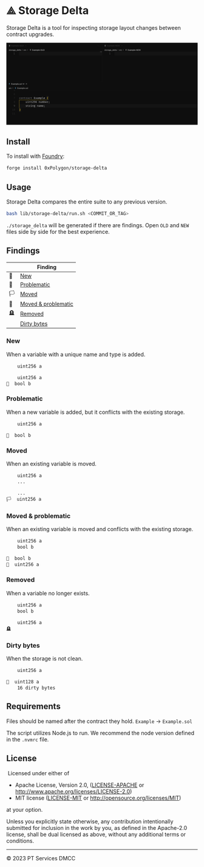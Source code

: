 # ⟁ Storage Delta

Storage Delta is a tool for inspecting storage layout changes between contract upgrades.

![Demo](./demo.gif)

## Install

To install with [Foundry](https://github.com/foundry-rs/foundry):

```bash
forge install 0xPolygon/storage-delta
```

## Usage

Storage Delta compares the entire suite to any previous version.

```bash
bash lib/storage-delta/run.sh <COMMIT_OR_TAG>
```

`./storage_delta` will be generated if there are findings. Open `OLD` and `NEW` files side by side for the best experience.

## Findings

|     | Finding                                    |
| --- | ------------------------------------------ |
| 🌱   | [New](#new)                                |
| 🏴   | [Problematic](#problematic)                |
| 🏳️   | [Moved](#moved)                            |
| 🏁   | [Moved & problematic](#moved--problematic) |
| 🪦   | [Removed](#removed)                        |
|     | [Dirty bytes](#dirty-bytes)                |


### New

When a variable with a unique name and type is added.

```solidity
    uint256 a
```

```solidity
    uint256 a
🌱  bool b
```

### Problematic

When a new variable is added, but it conflicts with the existing storage.

```solidity
    uint256 a
```

```solidity
🏴  bool b
```

### Moved

When an existing variable is moved.

```solidity
    uint256 a
    ...
```

```solidity
    ...
🏳️  uint256 a 
```

### Moved & problematic

When an existing variable is moved and conflicts with the existing storage.

```solidity
    uint256 a
    bool b
```

```solidity
🏁  bool b 
🏁  uint256 a
```

### Removed

When a variable no longer exists.

```solidity
    uint256 a
    bool b
```

```solidity
    uint256 a
🪦
```

### Dirty bytes


When the storage is not clean.

```solidity
    uint256 a
```

```solidity
🏴  uint128 a
    16 dirty bytes
```

## Requirements

Files should be named after the contract they hold. `Example` → `Example.sol`

The script utilizes Node.js to run. We recommend the node version defined in the `.nvmrc` file.

## License

​
Licensed under either of
​

- Apache License, Version 2.0, ([LICENSE-APACHE](LICENSE-APACHE) or http://www.apache.org/licenses/LICENSE-2.0)
- MIT license ([LICENSE-MIT](LICENSE-MIT) or http://opensource.org/licenses/MIT)
  ​

at your option.

Unless you explicitly state otherwise, any contribution intentionally submitted for inclusion in the work by you, as defined in the Apache-2.0 license, shall be dual licensed as above, without any additional terms or conditions.

---

© 2023 PT Services DMCC
